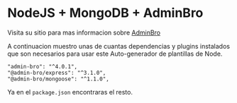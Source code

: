 # NodeJS + MongoDB + AdminBro

Visita su sitio para mas informacion sobre [AdminBro](https://adminbro.com/)

A continuacion muestro unas de cuantas dependencias y plugins instalados que son necesarios para usar este Auto-generador de plantillas de Node.
```
"admin-bro": "^4.0.1",
"@admin-bro/express": "^3.1.0",
"@admin-bro/mongoose": "^1.1.0",
```

Ya en el `package.json` encontraras el resto.